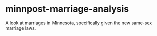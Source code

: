 minnpost-marriage-analysis
==========================

A look at marriages in Minnesota, specifically given the new same-sex marriage laws.
